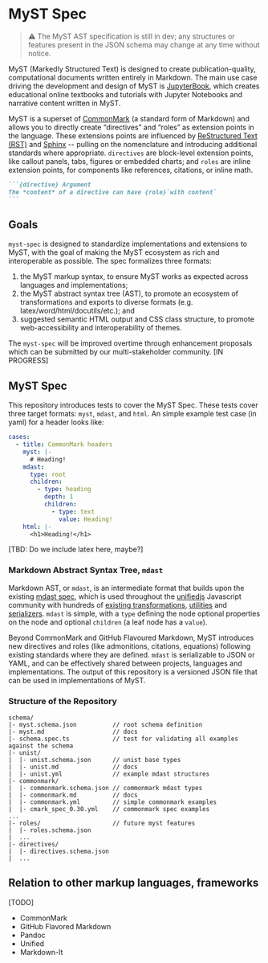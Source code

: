 # MyST Spec

> :warning: The MyST AST specification is still in dev; any structures or features present in the JSON schema may change at any time without notice.

MyST (Markedly Structured Text) is designed to create publication-quality, computational documents written entirely in Markdown. The main use case driving the development and design of MyST is [JupyterBook](https://jupyterbook.org/), which creates educational online textbooks and tutorials with Jupyter Notebooks and narrative content written in MyST.

MyST is a superset of [CommonMark](https://commonmark.org/) (a standard form of Markdown) and allows you to directly create “directives” and “roles” as extension points in the language. These extensions points are influenced by [ReStructured Text (RST)](https://en.wikipedia.org/wiki/ReStructuredText) and [Sphinx](https://www.sphinx-doc.org/) -- pulling on the nomenclature and introducing additional standards where appropriate. `directives` are block-level extension points, like callout panels, tabs, figures or embedded charts; and `roles` are inline extension points, for components like references, citations, or inline math.

````md
```{directive} Argument
The *content* of a directive can have {role}`with content`
```
````

## Goals

`myst-spec` is designed to standardize implementations and extensions to MyST, with the goal of making the MyST ecosystem as rich and interoperable as possible. The spec formalizes three formats:

1. the MyST markup syntax, to ensure MyST works as expected across languages and implementations;
2. the MyST abstract syntax tree (AST), to promote an ecosystem of transformations and exports to diverse formats (e.g. latex/word/html/docutils/etc.); and
3. suggested semantic HTML output and CSS class structure, to promote web-accessibility and interoperability of themes.

The `myst-spec` will be improved overtime through enhancement proposals which can be submitted by our multi-stakeholder community. [IN PROGRESS]

## MyST Spec

This repository introduces tests to cover the MyST Spec. These tests cover three target formats: `myst`, `mdast`, and `html`. An simple example test case (in yaml) for a header looks like:

```yaml
cases:
  - title: CommonMark headers
    myst: |-
      # Heading!
    mdast:
      type: root
      children:
        - type: heading
          depth: 1
          children:
            - type: text
              value: Heading!
    html: |-
      <h1>Heading!</h1>
```

[TBD: Do we include latex here, maybe?]

### Markdown Abstract Syntax Tree, `mdast`

Markdown AST, or `mdast`, is an intermediate format that builds upon the existing [mdast spec](https://github.com/syntax-tree/mdast), which is used throughout the [unifiedjs](https://unifiedjs.com/) Javascript community with hundreds of [existing transformations](https://unifiedjs.com/explore/), [utilities](https://unifiedjs.com/explore/keyword/unist-util/) and [serializers](https://unifiedjs.com/explore/keyword/rehype/). `mdast` is simple, with a `type` defining the node optional properties on the node and optional `children` (a leaf node has a `value`).

Beyond CommonMark and GitHub Flavoured Markdown, MyST introduces new directives and roles (like admonitions, citations, equations) following existing standards where they are defined. `mdast` is serializable to JSON or YAML, and can be effectively shared between projects, languages and implementations. The output of this repository is a versioned JSON file that can be used in implementations of MyST.

### Structure of the Repository

```
schema/
|- myst.schema.json          // root schema definition
|- myst.md                   // docs
|- schema.spec.ts            // test for validating all examples against the schema
|- unist/
|  |- unist.schema.json      // unist base types
|  |- unist.md               // docs
|  |- unist.yml              // example mdast structures
|- commonmark/
|  |- commonmark.schema.json // commonmark mdast types
|  |- commonmark.md          // docs
|  |- commonmark.yml         // simple commonmark examples
|  |- cmark_spec_0.30.yml    // commonmark spec examples
...
|- roles/                    // future myst features
|  |- roles.schema.json
|  ...
|- directives/
|  |- directives.schema.json
|  ...
```

## Relation to other markup languages, frameworks

[TODO]

- CommonMark
- GitHub Flavored Markdown
- Pandoc
- Unified
- Markdown-It
